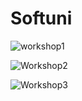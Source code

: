# Softuni

![workshop1](https://user-images.githubusercontent.com/106478447/187075370-299021d9-b8de-4d4c-b0fa-33aafa2e7d06.PNG)

![Workshop2](https://user-images.githubusercontent.com/106478447/187047200-e89f140a-fd48-4852-b799-3369cad6c87e.PNG)

![Workshop3](https://user-images.githubusercontent.com/106478447/187047236-6af2cb13-540e-41f1-91b6-c9abb0fc5a14.PNG)
